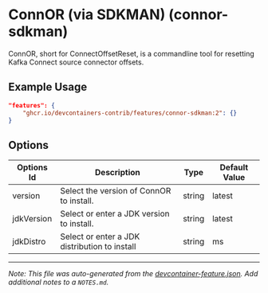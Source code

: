 
# ConnOR (via SDKMAN) (connor-sdkman)

ConnOR, short for ConnectOffsetReset, is a commandline tool for resetting Kafka
Connect source connector offsets.

## Example Usage

```json
"features": {
    "ghcr.io/devcontainers-contrib/features/connor-sdkman:2": {}
}
```

## Options

| Options Id | Description | Type | Default Value |
|-----|-----|-----|-----|
| version | Select the version of ConnOR to install. | string | latest |
| jdkVersion | Select or enter a JDK version to install. | string | latest |
| jdkDistro | Select or enter a JDK distribution to install | string | ms |



---

_Note: This file was auto-generated from the [devcontainer-feature.json](https://github.com/devcontainers-contrib/features/blob/main/src/connor-sdkman/devcontainer-feature.json).  Add additional notes to a `NOTES.md`._
